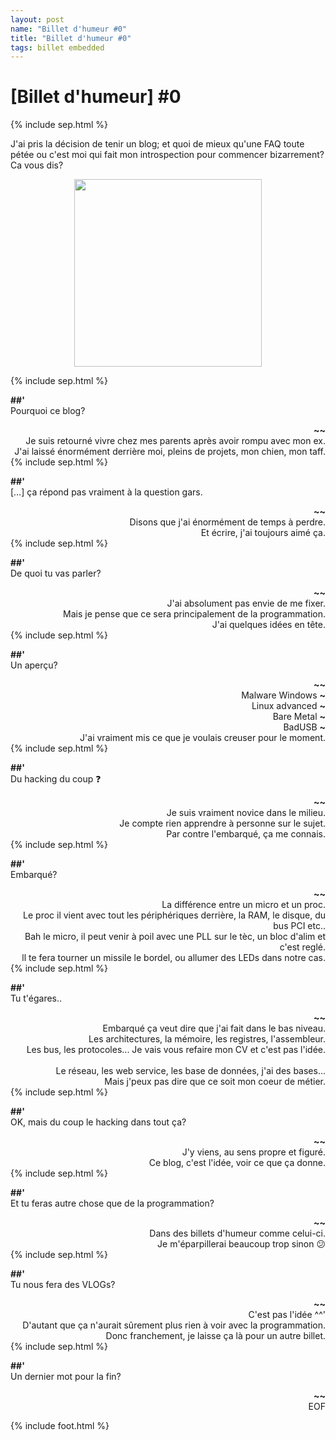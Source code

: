 ```yaml
---
layout: post
name: "Billet d'humeur #0"
title: "Billet d'humeur #0"
tags: billet embedded
---
```


# [Billet d'humeur] #0

{% include sep.html %}

J'ai pris la décision de tenir un blog; et quoi de mieux qu'une FAQ toute pétée ou c'est moi qui fait mon introspection pour commencer bizarrement? Ca vous dis?

<div style="text-align: center;">
    <img src="{{site.baseurl}}/assets/img/bh/gto.gif" width="300" alt="">
</div>

{% include sep.html %}

**##'** <br> 
Pourquoi ce blog?

<div style="text-align: right"> 
    <b>~~</b> <br>
    Je suis retourné vivre chez mes parents après avoir rompu avec mon ex. <br>
    J'ai laissé énormément derrière moi, pleins de projets, mon chien, mon taff.
</div>
{% include sep.html %}

**##'** <br> 
[…] ça répond pas vraiment à la question gars.

<div style="text-align: right"> 
    <b>~~</b> <br>
    Disons que j'ai énormément de temps à perdre. <br>
    Et écrire, j'ai toujours aimé ça.
</div>
{% include sep.html %}

**##'** <br> 
De quoi tu vas parler?

<div style="text-align: right"> 
    <b>~~</b> <br>
    J'ai absolument pas envie de me fixer. <br>
    Mais je pense que ce sera principalement de la programmation. <br>
    J'ai quelques idées en tête.
</div>
{% include sep.html %}

**##'** <br> 
Un aperçu?

<div style="text-align: right"> 
    <b>~~</b> <br>
    Malware Windows <b>~</B> <br>
    Linux advanced <b>~</B> <br>
    Bare Metal <b>~</B> <br>
    BadUSB <b>~</B> <br>
    J'ai vraiment mis ce que je voulais creuser pour le moment.
</div>
{% include sep.html %}

**##'** <br> 
Du hacking du coup ❓

<div style="text-align: right"> 
    <b>~~</b> <br>
    Je suis vraiment novice dans le milieu. <br>
    Je compte rien apprendre à personne sur le sujet. <br>
    Par contre l'embarqué, ça me connais.
</div>
{% include sep.html %}

**##'** <br> 
Embarqué?

<div style="text-align: right"> 
    <b>~~</b> <br>
    La différence entre un micro et un proc. <br>
    Le proc il vient avec tout les périphériques derrière, la RAM, le disque, du bus PCI etc.. <br>
    Bah le micro, il peut venir à poil avec une PLL sur le tèc, un bloc d'alim et c'est reglé. <br>
    ll te fera tourner un missile le bordel, ou allumer des LEDs dans notre cas.
</div>
{% include sep.html %}

**##'** <br> 
Tu t'égares..

<div style="text-align: right"> 
    <b>~~</b> <br>
    Embarqué ça veut dire que j'ai fait dans le bas niveau. <br>
    Les architectures, la mémoire, les registres, l'assembleur. <br>
    Les bus, les protocoles... Je vais vous refaire mon CV et c'est pas l'idée. <br>
    <br>
    Le réseau, les web service, les base de données, j'ai des bases... <br>
    Mais j'peux pas dire que ce soit mon coeur de métier.
</div>
{% include sep.html %}

**##'** <br> 
OK, mais du coup le hacking dans tout ça?

<div style="text-align: right"> 
    <b>~~</b> <br>
    J'y viens, au sens propre et figuré. <br>
    Ce blog, c'est l'idée, voir ce que ça donne. <br>
</div>
{% include sep.html %}

**##'** <br> 
Et tu feras autre chose que de la programmation?

<div style="text-align: right"> 
    <b>~~</b> <br>
    Dans des billets d'humeur comme celui-ci. <br>
    Je m'éparpillerai beaucoup trop sinon 😕
</div>
{% include sep.html %}

**##'** <br> 
Tu nous fera des VLOGs?

<div style="text-align: right"> 
    <b>~~</b> <br>
    C'est pas l'idée ^^' <br>
    D'autant que ça n'aurait sûrement plus rien à voir avec la programmation. <br>
    Donc franchement, je laisse ça là pour un autre billet.
</div>
{% include sep.html %}

**##'** <br> 
Un dernier mot pour la fin?

<div style="text-align: right"> 
    <b>~~</b> <br>
    EOF
</div>

{% include foot.html %}